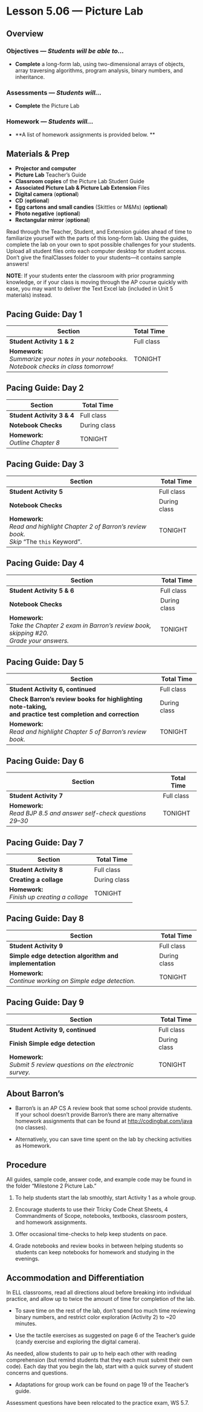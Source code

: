 Lesson 5.06 — Picture Lab
====================================================================================================

Overview
--------
### Objectives — _Students will be able to…_
- **Complete** a long-form lab, using two-dimensional arrays of objects, array traversing
  algorithms, program analysis, binary numbers, and inheritance.

### Assessments — _Students will…_
- **Complete** the Picture Lab

### Homework — _Students will…_
- **A list of homework assignments is provided below. **


Materials & Prep
----------------
- **Projector and computer**
- **Picture Lab** Teacher’s Guide
- **Classroom copies** of the Picture Lab Student Guide
- **Associated Picture Lab & Picture Lab Extension** Files
- **Digital camera** (**optional**)
- **CD** (**optional**)
- **Egg cartons and small candies** (Skittles or M&Ms) (**optional**)
- **Photo negative** (**optional**)
- **Rectangular mirror** (**optional**)

Read through the Teacher, Student, and Extension guides ahead of time to familiarize yourself with
the parts of this long-form lab. Using the guides, complete the lab on your own to spot possible
challenges for your students. Upload all student files onto each computer desktop for student
access. Don’t give the finalClasses folder to your students—it contains sample answers!

**NOTE**: If your students enter the classroom with prior programming knowledge, or if your class is
moving through the AP course quickly with ease, you may want to deliver the Text Excel lab (included
in Unit 5 materials) instead.


Pacing Guide: Day 1
-------------------
| Section                    | Total Time
|----------------------------|-----------
| **Student Activity 1 & 2** | Full class
| **Homework:**<br>_Summarize your notes in your notebooks.<br>Notebook checks in class tomorrow!_ | TONIGHT


Pacing Guide: Day 2
-------------------
| Section                          | Total Time
|----------------------------------|-----------
| **Student Activity 3 & 4**       | Full class
| **Notebook Checks**              | During class
| **Homework:**<br>_Outline Chapter 8_ | TONIGHT


Pacing Guide: Day 3
-------------------
| Section                | Total Time
|------------------------|-----------
| **Student Activity 5** | Full class
| **Notebook Checks**    | During class
| **Homework:**<br>_Read and highlight Chapter 2 of Barron’s review book.<br>Skip_ “The `this` Keyword”. | TONIGHT


Pacing Guide: Day 4
-------------------
| Section                    | Total Time
|----------------------------|-----------
| **Student Activity 5 & 6** | Full class
| **Notebook Checks**        | During class
| **Homework:**<br>_Take the Chapter 2 exam in Barron’s review book, skipping \#20.<br>Grade your answers._ | TONIGHT


Pacing Guide: Day 5
-------------------
| Section                           | Total Time
|-----------------------------------|-----------
| **Student Activity 6, continued** | Full class
| **Check Barron’s review books for highlighting note-taking,<br>and practice test completion and correction** | During class
| **Homework:**<br>_Read and highlight Chapter 5 of Barron’s review book._ | TONIGHT


Pacing Guide: Day 6
-------------------

| Section                | Total Time
|------------------------|-----------
| **Student Activity 7** | Full class
| **Homework:**<br>_Read BJP 8.5 and answer self-check questions 29–30_  | TONIGHT


Pacing Guide: Day 7
-------------------
| Section                                         | Total Time
|-------------------------------------------------|-----------
| **Student Activity 8**                          | Full class
| **Creating a collage**                          | During class
| **Homework:**<br>_Finish up creating a collage_ | TONIGHT


Pacing Guide: Day 8
-------------------
| Section                                                       | Total Time
|---------------------------------------------------------------|-----------
| **Student Activity 9**                                        | Full class
| **Simple edge detection algorithm and implementation**        | During class
| **Homework:**<br>_Continue working on Simple edge detection._ | TONIGHT


Pacing Guide: Day 9
-------------------
| Section                                                                | Total Time
|------------------------------------------------------------------------|-----------
| **Student Activity 9, continued**                                      | Full class
| **Finish Simple edge detection**                                       | During class
| **Homework:**<br>_Submit 5 review questions on the electronic survey._ | TONIGHT


About Barron’s
--------------
- Barron’s is an AP CS A review book that some school provide students. If your school doesn’t
  provide Barron’s there are many alternative homework assignments that can be found at
  http://codingbat.com/java (no classes).

- Alternatively, you can save time spent on the lab by checking activities as Homework.


Procedure
---------
All guides, sample code, answer code, and example code may be found in the folder “Milestone 2
Picture Lab.”

1. To help students start the lab smoothly, start Activity 1 as a whole group.

2. Encourage students to use their Tricky Code Cheat Sheets, 4 Commandments of Scope, notebooks,
   textbooks, classroom posters, and homework assignments.

3. Offer occasional time-checks to help keep students on pace.

4. Grade notebooks and review books in between helping students so students can keep notebooks for
   homework and studying in the evenings.


Accommodation and Differentiation
---------------------------------
In ELL classrooms, read all directions aloud before breaking into individual practice, and allow up
to twice the amount of time for completion of the lab.

- To save time on the rest of the lab, don’t spend too much time reviewing binary numbers, and
  restrict color exploration (Activity 2) to ~20 minutes.

- Use the tactile exercises as suggested on page 6 of the Teacher’s guide (candy exercise and
  exploring the digital camera).

As needed, allow students to pair up to help each other with reading comprehension (but remind
students that they each must submit their own code). Each day that you begin the lab, start with a
quick survey of student concerns and questions.

- Adaptations for group work can be found on page 19 of the Teacher’s guide.

Assessment questions have been relocated to the practice exam, WS 5.7.
